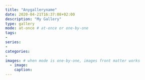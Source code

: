 ```yaml
---
title: "Anygalleryname"
date: 2020-04-21T16:37:08+02:00
description: "My Gallery"
type: gallery
mode: at-once # at-once or one-by-one
tags:
-
series:
-
categories:
-
images: # when mode is one-by-one, images front matter works
  - image: 
    caption: 
---
```

